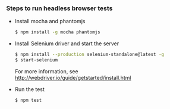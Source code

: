 ### Steps to run headless browser tests

- Install mocha and phantomjs

    ```sh
    $ npm install -g mocha phantomjs
    ```
- Install Selenium driver and start the server

    ```sh
    $ npm install --production selenium-standalone@latest -g
    $ start-selenium
    ```
    For more information, see http://webdriver.io/guide/getstarted/install.html
- Run the test

    ```sh
    $ npm test
    ```
